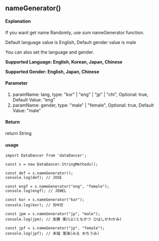 ## nameGenerator()

#### Explanation

If you want get name Randomly, use sum nameGenerator function.

Default language value is English, Default gender value is male

You can also set the language and gender.

**Supported Language: English, Korean, Japan, Chinese**

**Supported Gender: English, Japan, Chinese**

#### Parameter

1. paramName: lang,  type: "kor" | "eng" | "jp" | "chi", Optional: true, Default Value: "eng"
2. paramName: gender, type: "male" | "female", Optional: true, Default Value: "male"

#### Return

return String

#### usage

```
import DataDancer from 'dataDancer';

const s = new DataDancer.StringMethods();

const def = s.nameGenerator();
console.log(def); // JOSE

const engf = s.nameGenerator("eng", "female");
console.log(engf); // JEWEL

const kor = s.nameGenerator("kor");
console.log(kor); // 정바련

const jpm = s.nameGenerator("jp", "male");
console.log(jpm); // 友勝 東川上(ともかつ ひはしかわかみ)

const jpf = s.nameGenerator("jp", "female");
console.log(jpf); // 未瑠 落海(みる おちうみ)

```